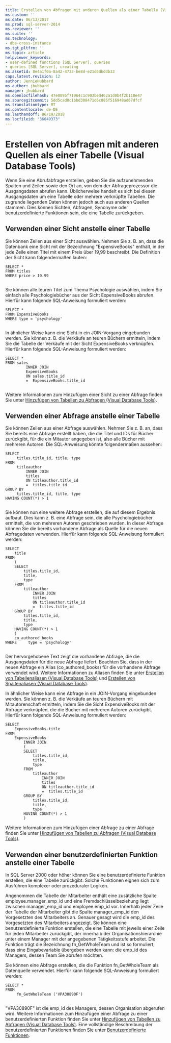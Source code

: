 ```yaml
---
title: Erstellen von Abfragen mit anderen Quellen als einer Tabelle (Visual Database Tools) | Microsoft Docs
ms.custom: ''
ms.date: 06/13/2017
ms.prod: sql-server-2014
ms.reviewer: ''
ms.suite: ''
ms.technology:
- dbe-cross-instance
ms.tgt_pltfrm: ''
ms.topic: article
helpviewer_keywords:
- user-defined functions [SQL Server], queries
- queries [SQL Server], creating
ms.assetid: 8e4a1f0a-8a42-4733-be8d-e21d6dbddb33
caps.latest.revision: 12
author: JennieHubbard
ms.author: jhubbard
manager: jhubbard
ms.openlocfilehash: 47e0895f71964c1c903bed462a1d0b4f2b118e47
ms.sourcegitcommit: 5dd5cad0c1bbd308471d6c885f516948ad67dfcf
ms.translationtype: MT
ms.contentlocale: de-DE
ms.lasthandoff: 06/19/2018
ms.locfileid: "36049373"
---
```

# <a name="create-queries-using-something-besides-a-table-visual-database-tools"></a>Erstellen von Abfragen mit anderen Quellen als einer Tabelle (Visual Database Tools)
  Wenn Sie eine Abrufabfrage erstellen, geben Sie die aufzunehmenden Spalten und Zeilen sowie den Ort an, von dem der Abfrageprozessor die Ausgangsdaten abrufen kann. Üblicherweise handelt es sich bei diesen Ausgangsdaten um eine Tabelle oder mehrere verknüpfte Tabellen. Die zugrunde liegenden Daten können jedoch auch aus anderen Quellen stammen. Dies können Sichten, Abfragen, Synonyme oder benutzerdefinierte Funktionen sein, die eine Tabelle zurückgeben.  
  
## <a name="using-a-view-in-place-of-a-table"></a>Verwenden einer Sicht anstelle einer Tabelle  
 Sie können Zeilen aus einer Sicht auswählen. Nehmen Sie z. B. an, dass die Datenbank eine Sicht mit der Bezeichnung "ExpensiveBooks" enthält, in der jede Zeile einen Titel mit einem Preis über 19,99 beschreibt. Die Definition der Sicht kann folgendermaßen lauten:  
  
```  
SELECT *  
FROM titles  
WHERE price > 19.99  
  
```  
  
 Sie können alle teuren Titel zum Thema Psychologie auswählen, indem Sie einfach alle Psychologiebücher aus der Sicht ExpensiveBooks abrufen. Hierfür kann folgende SQL-Anweisung formuliert werden:  
  
```  
SELECT *  
FROM ExpensiveBooks  
WHERE type = 'psychology'  
  
```  
  
 In ähnlicher Weise kann eine Sicht in ein JOIN-Vorgang eingebunden werden. Sie können z. B. die Verkäufe an teuren Büchern ermitteln, indem Sie die Tabelle der Verkäufe mit der Sicht ExpensiveBooks verknüpfen. Hierfür kann folgende SQL-Anweisung formuliert werden:  
  
```  
SELECT *  
FROM sales   
         INNER JOIN   
         ExpensiveBooks   
         ON sales.title_id   
         =  ExpensiveBooks.title_id  
  
```  
  
 Weitere Informationen zum Hinzufügen einer Sicht zu einer Abfrage finden Sie unter [Hinzufügen von Tabellen zu Abfragen &#40;Visual Database Tools&#41;](visual-database-tools.md).  
  
## <a name="using-a-query-in-place-of-a-table"></a>Verwenden einer Abfrage anstelle einer Tabelle  
 Sie können Zeilen aus einer Abfrage auswählen. Nehmen Sie z. B. an, dass Sie bereits eine Abfrage erstellt haben, die die Titel und IDs für Bücher zurückgibt, für die ein Mitautor angegeben ist, also alle Bücher mit mehreren Autoren. Die SQL-Anweisung könnte folgendermaßen aussehen:  
  
```  
SELECT   
     titles.title_id, title, type  
FROM   
     titleauthor   
         INNER JOIN  
         titles   
         ON titleauthor.title_id   
         =  titles.title_id   
GROUP BY   
     titles.title_id, title, type  
HAVING COUNT(*) > 1  
  
```  
  
 Sie können nun eine weitere Abfrage erstellen, die auf diesem Ergebnis aufbaut. Dies kann z. B. eine Abfrage sein, die alle Psychologiebücher ermittelt, die von mehreren Autoren geschrieben wurden. In dieser Abfrage können Sie die bereits vorhandene Abfrage als Quelle für die neuen Abfragedaten verwenden. Hierfür kann folgende SQL-Anweisung formuliert werden:  
  
```  
SELECT   
    title  
FROM   
    (  
    SELECT   
        titles.title_id,   
        title,   
        type  
    FROM   
        titleauthor   
            INNER JOIN  
            titles   
            ON titleauthor.title_id   
            =  titles.title_id   
    GROUP BY   
        titles.title_id,   
        title,   
        type  
    HAVING COUNT(*) > 1  
    )   
    co_authored_books  
WHERE     type = 'psychology'  
  
```  
  
 Der hervorgehobene Text zeigt die vorhandene Abfrage, die die Ausgangsdaten für die neue Abfrage liefert. Beachten Sie, dass in der neuen Abfrage ein Alias (co_authored_books) für die vorhandene Abfrage verwendet wird. Weitere Informationen zu Aliasen finden Sie unter [Erstellen von Tabellenaliasen &#40;Visual Database Tools&#41;](create-table-aliases-visual-database-tools.md) und [Erstellen von Spaltenaliasen &#40;Visual Database Tools&#41;](create-column-aliases-visual-database-tools.md).  
  
 In ähnlicher Weise kann eine Abfrage in ein JOIN-Vorgang eingebunden werden. Sie können z. B. die Verkäufe an teuren Büchern mit Mitautorenschaft ermitteln, indem Sie die Sicht ExpensiveBooks mit der Abfrage verknüpfen, die die Bücher mit mehreren Autoren zurückgibt. Hierfür kann folgende SQL-Anweisung formuliert werden:  
  
```  
SELECT   
    ExpensiveBooks.title  
FROM   
    ExpensiveBooks   
        INNER JOIN  
        (  
        SELECT   
            titles.title_id,   
            title,   
            type  
        FROM   
            titleauthor   
                INNER JOIN  
                titles   
                ON titleauthor.title_id   
                =  titles.title_id   
        GROUP BY   
            titles.title_id,   
            title,   
            type  
        HAVING COUNT(*) > 1  
        )  
```  
  
 Weitere Informationen zum Hinzufügen einer Abfrage zu einer Abfrage finden Sie unter [Hinzufügen von Tabellen zu Abfragen &#40;Visual Database Tools&#41;](visual-database-tools.md).  
  
## <a name="using-a-user-defined-function-in-place-of-a-table"></a>Verwenden einer benutzerdefinierten Funktion anstelle einer Tabelle  
 In SQL Server 2000 oder höher können Sie eine benutzerdefinierte Funktion erstellen, die eine Tabelle zurückgibt. Solche Funktionen eignen sich zum Ausführen komplexer oder prozeduraler Logiken.  
  
 Angenommen die Tabelle der Mitarbeiter enthält eine zusätzliche Spalte employee.manager_emp_id und eine Fremdschlüsselbeziehung liegt zwischen manager_emp_id und employee.emp_id vor. Innerhalb jeder Zeile der Tabelle der Mitarbeiter gibt die Spalte manager_emp_id den Vorgesetzten des Mitarbeiters an. Genauer gesagt wird die emp_id des Vorgesetzten des Mitarbeiters angezeigt. Sie können eine benutzerdefinierte Funktion erstellen, die eine Tabelle mit jeweils einer Zeile für jeden Mitarbeiter zurückgibt, der innerhalb der Organisationshierarchie unter einem Manager mit der angegebenen Tätigkeitsstufe arbeitet. Die Funktion trägt die Bezeichnung fn_GetWholeTeam und ist so formuliert, dass eine Eingabevariable übergeben werden kann: die emp_id des Managers, dessen Team Sie abrufen möchten.  
  
 Sie können eine Abfrage erstellen, die die Funktion fn_GetWholeTeam als Datenquelle verwendet. Hierfür kann folgende SQL-Anweisung formuliert werden:  
  
```  
SELECT *   
FROM   
     fn_GetWholeTeam ('VPA30890F')  
  
```  
  
 "VPA30890F" ist die emp_id des Managers, dessen Organisation abgerufen wird. Weitere Informationen zum Hinzufügen einer Abfrage zu einer benutzerdefinierten Funktion finden Sie unter [Hinzufügen von Tabellen zu Abfragen &#40;Visual Database Tools&#41;](visual-database-tools.md). Eine vollständige Beschreibung der benutzerdefinierten Funktionen finden Sie unter [Benutzerdefinierte Funktionen](../../relational-databases/user-defined-functions/user-defined-functions.md).  
  
  
